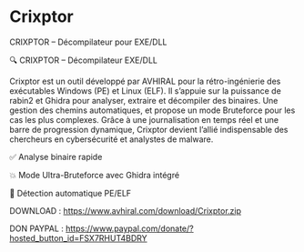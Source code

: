 # Crixptor
CRIXPTOR – Décompilateur pour EXE/DLL


🔍 CRIXPTOR – Décompilateur EXE/DLL

Crixptor est un outil développé par AVHIRAL pour la rétro-ingénierie des exécutables Windows (PE) et Linux (ELF). Il s’appuie sur la puissance de rabin2 et Ghidra pour analyser, extraire et décompiler des binaires. Une gestion des chemins automatiques, et propose un mode Bruteforce pour les cas les plus complexes. Grâce à une journalisation en temps réel et une barre de progression dynamique, Crixptor devient l’allié indispensable des chercheurs en cybersécurité et analystes de malware.

✅ Analyse binaire rapide

💥 Mode Ultra-Bruteforce avec Ghidra intégré

🧠 Détection automatique PE/ELF


DOWNLOAD : https://www.avhiral.com/download/Crixptor.zip

DON PAYPAL : https://www.paypal.com/donate/?hosted_button_id=FSX7RHUT4BDRY
